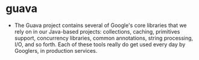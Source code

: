 #   guava
- The Guava project contains several of Google's core libraries that we rely on in our Java-based projects:
 collections,
 caching,
 primitives support,
 concurrency libraries,
 common annotations,
 string processing,
 I/O,
 and so forth. Each of these tools really do get used every day by Googlers, in production services.